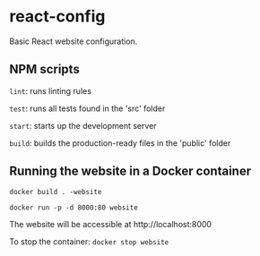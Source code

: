 # react-config
Basic React website configuration.

## NPM scripts

`lint`: runs linting rules

`test`: runs all tests found in the 'src' folder

`start`: starts up the development server

`build`: builds the production-ready files in the 'public' folder

## Running the website in a Docker container

`docker build . -website`

`docker run -p -d 8000:80 website`

The website will be accessible at http://localhost:8000

To stop the container:
`docker stop website`
